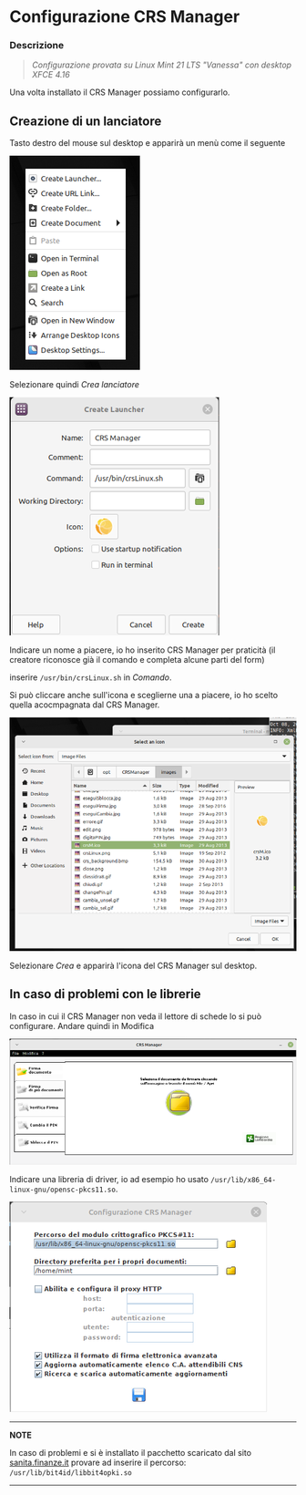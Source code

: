 # Configurazione CRS Manager

### Descrizione

> _Configurazione provata su Linux Mint 21 LTS "Vanessa" con desktop XFCE 4.16_

Una volta installato il CRS Manager possiamo configurarlo.

## Creazione di un lanciatore

Tasto destro del mouse sul desktop e apparirà un menù come il seguente

<img title="a title" alt="Creazione lanciatore" src="/img/configurazione_crsmanager_01.png">

Selezionare quindi _Crea lanciatore_

<img title="a title" alt="Creazione lanciatore" src="/img/configurazione_crsmanager_02.png">

Indicare un nome a piacere, io ho inserito CRS Manager per praticità (il creatore riconosce già il comando e completa alcune parti del form)

inserire `/usr/bin/crsLinux.sh` in _Comando_.

Si può cliccare anche sull'icona e sceglierne una a piacere, io ho scelto quella acocmpagnata dal CRS Manager.

<img title="a title" alt="Creazione lanciatore" src="/img/configurazione_crsmanager_03.png">

Selezionare _Crea_ e apparirà l'icona del CRS Manager sul desktop.

## In caso di problemi con le librerie

In caso in cui il CRS Manager non veda il lettore di schede lo si può configurare.
Andare quindi in Modifica

<img title="a title" alt="Creazione lanciatore" src="/img/configurazione_crsmanager_05.png">

Indicare una libreria di driver, io ad esempio ho usato `/usr/lib/x86_64-linux-gnu/opensc-pkcs11.so`.

<img title="a title" alt="Creazione lanciatore" src="/img/configurazione_crsmanager_04.png">

---

**NOTE**

In caso di problemi e si è installato il pacchetto scaricato dal sito [sanita.finanze.it](https://sistemats1.sanita.finanze.it/portale/elenco-driver-cittadini-modalita-accesso) provare ad inserire il percorso: `/usr/lib/bit4id/libbit4opki.so`

---
